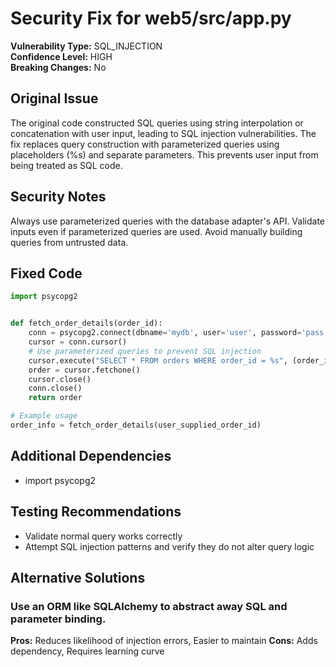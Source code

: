 # Security Fix for web5/src/app.py

**Vulnerability Type:** SQL_INJECTION  
**Confidence Level:** HIGH  
**Breaking Changes:** No

## Original Issue
The original code constructed SQL queries using string interpolation or concatenation with user input, leading to SQL injection vulnerabilities. The fix replaces query construction with parameterized queries using placeholders (%s) and separate parameters. This prevents user input from being treated as SQL code.

## Security Notes
Always use parameterized queries with the database adapter's API. Validate inputs even if parameterized queries are used. Avoid manually building queries from untrusted data.

## Fixed Code
```py
import psycopg2


def fetch_order_details(order_id):
    conn = psycopg2.connect(dbname='mydb', user='user', password='pass', host='localhost')
    cursor = conn.cursor()
    # Use parameterized queries to prevent SQL injection
    cursor.execute("SELECT * FROM orders WHERE order_id = %s", (order_id,))
    order = cursor.fetchone()
    cursor.close()
    conn.close()
    return order

# Example usage
order_info = fetch_order_details(user_supplied_order_id)

```

## Additional Dependencies
- import psycopg2

## Testing Recommendations
- Validate normal query works correctly
- Attempt SQL injection patterns and verify they do not alter query logic

## Alternative Solutions

### Use an ORM like SQLAlchemy to abstract away SQL and parameter binding.
**Pros:** Reduces likelihood of injection errors, Easier to maintain
**Cons:** Adds dependency, Requires learning curve

